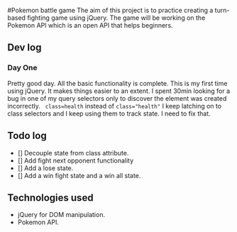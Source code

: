 #Pokemon battle game
The aim of this project is to practice creating a turn-based fighting game using jQuery.
The game will be working on the Pokemon API which is an open API that helps beginners. 


## Dev log

### Day One
 
Pretty good day. All the basic functionality is complete. This is my first time using jQuery. It makes things easier to an extent. I spent 30min looking for a bug in one of my query selectors only to discover the element was created incorrectly.
    ` class=health` instead of `class="health"`
    I keep latching on to class selectors and I keep using them to track state. I need to fix that. 

## Todo log
* [] Decouple state from class attribute.
* [] Add fight next opponent functionality 
* [] Add a lose state. 
* [] Add a win fight state and a win all state. 

## Technologies used
* jQuery for DOM manipulation. 
* Pokemon API. 


